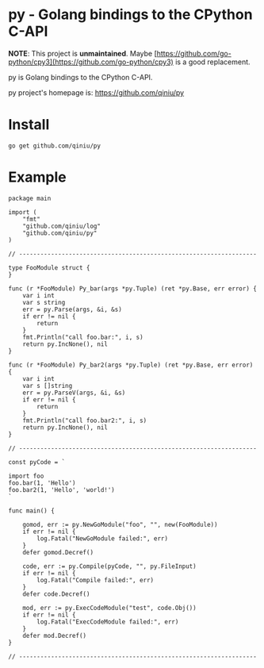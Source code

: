 py - Golang bindings to the CPython C-API
==

**NOTE**: This project is **unmaintained**. Maybe [https://github.com/go-python/cpy3](https://github.com/go-python/cpy3) is a good replacement.

py is Golang bindings to the CPython C-API.

py project's homepage is: https://github.com/qiniu/py

# Install

```
go get github.com/qiniu/py
```

# Example

```{go}
package main

import (
	"fmt"
	"github.com/qiniu/log"
	"github.com/qiniu/py"
)

// -------------------------------------------------------------------

type FooModule struct {
}

func (r *FooModule) Py_bar(args *py.Tuple) (ret *py.Base, err error) {
	var i int
	var s string
	err = py.Parse(args, &i, &s)
	if err != nil {
		return
	}
	fmt.Println("call foo.bar:", i, s)
	return py.IncNone(), nil
}

func (r *FooModule) Py_bar2(args *py.Tuple) (ret *py.Base, err error) {
	var i int
	var s []string
	err = py.ParseV(args, &i, &s)
	if err != nil {
		return
	}
	fmt.Println("call foo.bar2:", i, s)
	return py.IncNone(), nil
}

// -------------------------------------------------------------------

const pyCode = `

import foo
foo.bar(1, 'Hello')
foo.bar2(1, 'Hello', 'world!')
`

func main() {

	gomod, err := py.NewGoModule("foo", "", new(FooModule))
	if err != nil {
		log.Fatal("NewGoModule failed:", err)
	}
	defer gomod.Decref()

	code, err := py.Compile(pyCode, "", py.FileInput)
	if err != nil {
		log.Fatal("Compile failed:", err)
	}
	defer code.Decref()

	mod, err := py.ExecCodeModule("test", code.Obj())
	if err != nil {
		log.Fatal("ExecCodeModule failed:", err)
	}
	defer mod.Decref()
}

// -------------------------------------------------------------------
```

